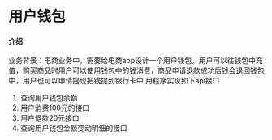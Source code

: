 # 用户钱包

#### 介绍
业务背景：电商业务中，需要给电商app设计一个用户钱包，用户可以往钱包中充值，购买商品时用户可以使用钱包中的钱消费，商品申请退款成功后钱会退回钱包中，用户也可以申请提现把钱提到银行卡中
用程序实现如下api接口
 1.  查询用户钱包余额
2. 用户消费100元的接口
3. 用户退款20元接口
4. 查询用户钱包金额变动明细的接口
